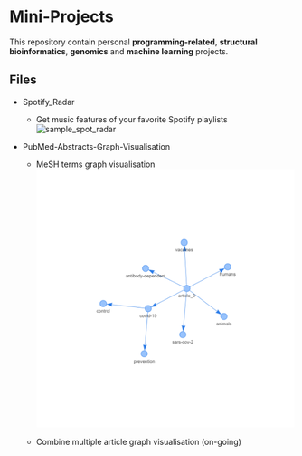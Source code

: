 # Mini-Projects

This repository contain personal **programming-related**, **structural bioinformatics**, **genomics** and **machine learning** projects.

## Files

- Spotify_Radar
	- Get music features of your favorite Spotify playlists
	![sample_spot_radar]()

- PubMed-Abstracts-Graph-Visualisation
	- MeSH terms graph visualisation
	![sample_mesh_graph](https://raw.githubusercontent.com/akshayonly/Mini-Projects/main/PubMed-Abstracts-Graph-Visualisation/article_2.png)
	
	- Combine multiple article graph visualisation (on-going)
